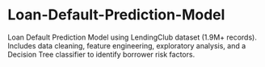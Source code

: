 # Loan-Default-Prediction-Model
Loan Default Prediction Model using LendingClub dataset (1.9M+ records). Includes data cleaning, feature engineering, exploratory analysis, and a Decision Tree classifier to identify borrower risk factors.
